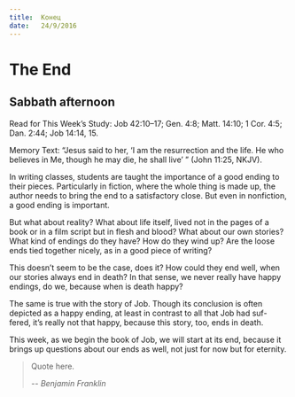```yaml
---
title:  Конец
date:   24/9/2016
---
```


# The End

## Sabbath afternoon

Read for This Week’s Study: Job 42:10–17; Gen. 4:8; Matt. 14:10; 1 Cor. 4:5; Dan. 2:44; Job 14:14, 15.

Memory Text: “Jesus said to her, ‘I am the resurrection and the life. He who believes in Me, though he may die, he shall live’ ” (John 11:25, NKJV).

In writing classes, students are taught the importance of a good ending to their pieces. Particularly in fiction, where the whole thing is made up, the author needs to bring the end to a satisfactory close. But even in nonfiction, a good ending is important.

But what about reality? What about life itself, lived not in the pages of a book or in a film script but in flesh and blood? What about our own stories? What kind of endings do they have? How do they wind up? Are the loose ends tied together nicely, as in a good piece of writing?

This doesn’t seem to be the case, does it? How could they end well, when our stories always end in death? In that sense, we never really have happy endings, do we, because when is death happy?

The same is true with the story of Job. Though its conclusion is often depicted as a happy ending, at least in contrast to all that Job had suf- fered, it’s really not that happy, because this story, too, ends in death.

This week, as we begin the book of Job, we will start at its end, because it brings up questions about our ends as well, not just for now but for eternity.

> Quote here.
>
> -- <cite>Benjamin Franklin</cite>